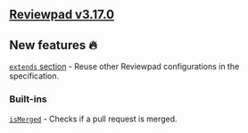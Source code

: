## [Reviewpad v3.17.0](/changelog/reviewpad-v3170)

## New features :fire:

[`extends` section](/guides/extends) - Reuse other Reviewpad configurations in the specification.

### Built-ins

[`isMerged`](/guides/built-ins#ismerged) - Checks if a pull request is merged.
